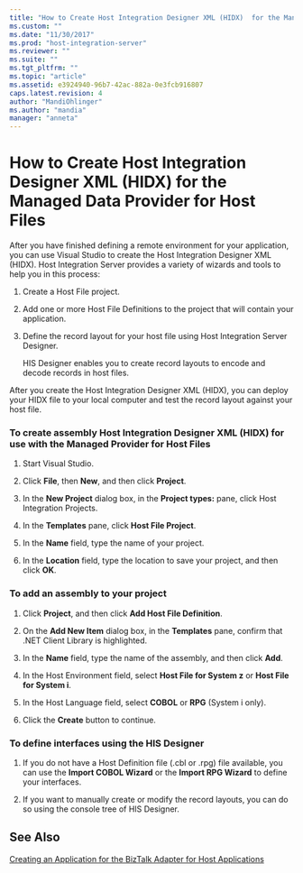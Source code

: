 ```yaml
---
title: "How to Create Host Integration Designer XML (HIDX)  for the Managed Data Provider for Host Files | Microsoft Docs"
ms.custom: ""
ms.date: "11/30/2017"
ms.prod: "host-integration-server"
ms.reviewer: ""
ms.suite: ""
ms.tgt_pltfrm: ""
ms.topic: "article"
ms.assetid: e3924940-96b7-42ac-882a-0e3fcb916807
caps.latest.revision: 4
author: "MandiOhlinger"
ms.author: "mandia"
manager: "anneta"
---
```

# How to Create Host Integration Designer XML (HIDX)  for the Managed Data Provider for Host Files
After you have finished defining a remote environment for your application, you can use Visual Studio to create the Host Integration Designer XML (HIDX). Host Integration Server provides a variety of wizards and tools to help you in this process:  
  
1.  Create a Host File project.  
  
2.  Add one or more Host File Definitions to the project that will contain your application.  
  
3.  Define the record layout for your host file using Host Integration Server Designer.  
  
     HIS Designer enables you to create record layouts to encode and decode records in host files.  
  
 After you create the Host Integration Designer XML (HIDX), you can deploy your HIDX file to your local computer and test the record layout against your host file.  
  
### To create assembly Host Integration Designer XML (HIDX) for use with the Managed Provider for Host Files  
  
1.  Start Visual Studio.  
  
2.  Click **File**, then **New**, and then click **Project**.  
  
3.  In the **New Project** dialog box, in the **Project types:** pane, click Host Integration Projects.  
  
4.  In the **Templates** pane, click **Host File Project**.  
  
5.  In the **Name** field, type the name of your project.  
  
6.  In the **Location** field, type the location to save your project, and then click **OK**.  
  
### To add an assembly to your project  
  
1.  Click **Project**, and then click **Add Host File Definition**.  
  
2.  On the **Add New Item** dialog box, in the **Templates** pane, confirm that .NET Client Library is highlighted.  
  
3.  In the **Name** field, type the name of the assembly, and then click **Add**.  
  
4.  In the Host Environment field, select **Host File for System z** or **Host File for System i**.  
  
5.  In the Host Language field, select **COBOL** or **RPG** (System i only).  
  
6.  Click the **Create** button to continue.  
  
### To define interfaces using the HIS Designer  
  
1.  If you do not have a Host Definition file (.cbl or .rpg) file available, you can use the **Import COBOL Wizard** or the **Import RPG Wizard** to define your interfaces.  
  
2.  If you want to manually create or modify the record layouts, you can do so using the console tree of HIS Designer.  
  
## See Also  
 [Creating an Application for the BizTalk Adapter for Host Applications](./creating-an-application-for-the-biztalk-adapter-for-host-applications2.md)